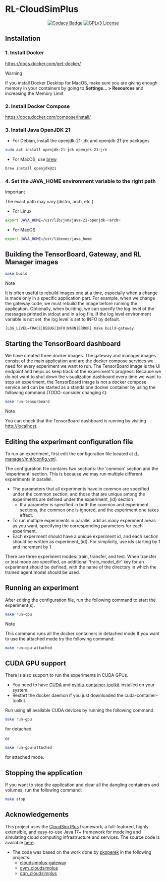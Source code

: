# RL-CloudSimPlus

<div align="center">
<a href="https://app.codacy.com/gh/tgasla/rl-cloudsimplus/dashboard?utm_source=gh&utm_medium=referral&utm_content=&utm_campaign=Badge_grade"><img src="https://app.codacy.com/project/badge/Grade/e22788c9fc3c488598520c7fa35840cc" alt="Codacy Badge"></a>
<a href="https://github.com/tgasla/rl-cloudsimplus/blob/main/LICENSE"><img src="https://img.shields.io/github/license/tgasla/rl-cloudsimplus?" alt="GPLv3 License"></a>
</div>

## Installation


### 1. Install Docker

<https://docs.docker.com/get-docker/>

 > [!WARNING]
 > If you install Docker Desktop for MacOS, make sure you are giving enough memory in your containers by going to <b> Settings... > Resources </b> and increasing the Memory Limit

### 2. Install Docker Compose

<https://docs.docker.com/compose/install/>

### 3. Install Java OpenJDK 21

- For Debian, install the openjdk-21-jdk and openjdk-21-jre packages

```bash
sudo apt install openjdk-21-jdk openjdk-21-jre
```

- For MacOS, use [brew](https://brew.sh/)

```bash
brew install openjdk@21
```

<!--
or you can also try Azul Zulu

`https://www.azul.com/downloads/?version=java-21-lts#zulu`

-->

### 4. Set the JAVA_HOME environment variable to the right path

> [!IMPORTANT]  
> The exact path may vary (distro, arch, etc.)

- For Linux

```bash
export JAVA_HOME=/usr/lib/jvm/java-21-openjdk-<arch>
```

- For MacOS

```bash
export JAVA_HOME=/usr/libexec/java_home
```

<!--
### 1.5 Select the correct Gradle version

Head to the `cloudsimplus_gateway` that contains the `gradlew` file and run wrapper

`cloudsimplus_gateway/gradlew wrapper --gradle-version 8.6 --distribution-type all`
-->

<!--
- For Zulu

    `export JAVA_HOME=/Library/Java/JavaVirtualMachines/zulu-21.jdk/Contents/Home`

- For OpenJDK downloaded using brew

  You can ask brew where OpenJDK Java was installed

  `brew info openjdk@21`

  and then add the given path to your shell profile
  
  `export JAVA_HOME=/opt/homebrew/opt/openjdk@21/libexec/openjdk.jdk/Contents/Home`
-->

<!--
### 1.5 Select the correct Gradle version

Head to the `cloudsimplus_gateway` that contains the `gradlew` file and run wrapper

`cloudsimplus_gateway/gradlew wrapper --gradle-version 8.6 --distribution-type all`
-->

## Building the TensorBoard, Gateway, and RL Manager images

```bash
make build
```

> [!NOTE]  
> It is often useful to rebuild images one at a time, especially when a change is made only in a specific application part.
> For example, when we change the gateway code, we must rebuild the image before running the application.
> Optionally, when building, we can specify the log level of the messages printed in stdout and in a log file.
> If the log level environment variable is not set, the log level is set to INFO by default.

```bash
[LOG_LEVEL=TRACE|DEBUG|INFO|WARN|ERROR] make build-gateway
```

## Starting the TensorBoard dashboard

We have created three docker images. The gateway and manager images consist of the main application and are the docker compose services we need for every experiment we want to run.
The TensorBoard image is the UI endpoint and helps us keep track of the experiment's progress. Because we do not want to shut down the visualization dashboard every time we want to stop an experiment,
the TensorBoard image is not a docker compose service and can be started as a standalone docker container by using the following command (TODO: consider changing it):

```bash
make run-tensorboard
```

> [!NOTE]
> You can check that the TensorBoard dashboard is running by visiting [http://localhost](http://localhost).

## Editing the experiment configuration file

To run an experiment, first edit the configuration file located at [rl-manager/mnt/config.yml](https://github.com/tgasla/rl-cloudsimplus/blob/main/rl-manager/mnt/config.yml).

The configuration file contains two sections: the 'common' section and the 'experiment' section. This is because we may run multiple different experiments in parallel.
- The parameters that all experiments have in common are specified under the common section, and those that are unique among the experiments are defined under the experiment_{id} section
  - If a parameter is specified in both the common and experiment sections, the common one is ignored, and the experiment one takes effect.
- To run multiple experiments in parallel, add as many experiment areas as you want, specifying the corresponding parameters for each experiment.
- Each experiment should have a unique experiment id, and each section should be written as experiment_{id}. For simplicity, use ids starting by 1 and increment by 1.

There are three experiment modes: train, transfer, and test. When transfer or test mode are specified, an additional 'train_model_dir' key for an experiment should be defined, with the name of the directory in which the trained agent model should be used.

## Running an experiment

After editing the configuration file, run the following command to start the experiment(s).

```bash
make run-cpu
```

> [!NOTE]
> This command runs all the docker containers in detached mode
> If you want to use the attached mode try the following command:

```bash
make run-cpu-attached
```

## CUDA GPU support

There is also support to run the experiments in CUDA GPUs.
  - You need to have [CUDA](https://developer.nvidia.com/cuda-downloads) and [nvidia-container-toolkit](https://docs.nvidia.com/datacenter/cloud-native/container-toolkit/latest/install-guide.html) installed on your system.
  - Restart the docker daemon if you just downloaded the cuda-container-toolkit.

Run using all available CUDA devices by running the following command:

```bash
make run-gpu
```
for detached

or

```bash
make run-gpu-attached
```

for attached mode.

<!--
- The `--build` flag also builds the manager image
- The `-d` flag runs the app in detached mode (runs in the background)

If, after running the app, you want to start a second manager (to run a second experiment simultaneously), you need to run:

```bash
docker compose run [--build] [-d | --detach] manager
```
-->

## Stopping the application

If you want to stop the application and clear all the dangling containers and volumes, run the following command:

```bash
make stop
```

<!--
If you also want to clear docker unused data, use the following command:

```bash
docker system prune [-f | --force]
```
-->

## Acknowledgements

This project uses the [CloudSim Plus](http://cloudsimplus.org/) framework, a full-featured, highly extensible, and easy-to-use Java 17+ framework for modeling and simulating cloud computing infrastructure and services. The source code is available [here](https://github.com/manoelcampos/cloudsim-plus).

- The code was based on the work done by [pkoperek](https://github.com/pkoperek) in the following projects:
  - [cloudsimplus-gateway](https://github.com/pkoperek/cloudsimplus-gateway)
  - [gym_cloudsimplus](https://github.com/pkoperek/gym_cloudsimplus)
  - [dqn_cloudsimplus](https://github.com/pkoperek/dqn_cloudsimplus)
